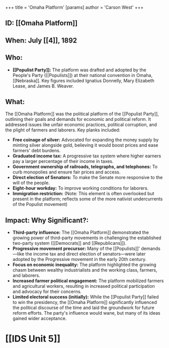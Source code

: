 +++
 title = 'Omaha Platform'
[params]
	author = 'Carson West'
+++
## ID: [[Omaha Platform]]

## When: July [[4]], 1892

## Who:
* **[[Populist Party]]:**  The platform was drafted and adopted by the People's Party ([[Populists]]) at their national convention in Omaha, [[Nebraska]].  Key figures included Ignatius Donnelly, Mary Elizabeth Lease, and James B. Weaver.

## What: 
The [[Omaha Platform]] was the political platform of the [[Populist Party]], outlining their goals and demands for economic and political reform. It addressed issues like unfair economic practices, political corruption, and the plight of farmers and laborers.  Key planks included:

* **Free coinage of silver:**  Advocated for expanding the money supply by minting silver alongside gold, believing it would boost prices and ease farmers' debt burdens.
* **Graduated income tax:**  A progressive tax system where higher earners pay a larger percentage of their income in taxes.
* **Government ownership of railroads, telegraphs, and telephones:**  To curb monopolies and ensure fair prices and access.
* **Direct election of Senators:** To make the Senate more responsive to the will of the people.
* **Eight-hour workday:**  To improve working conditions for laborers.
* **Immigration restriction:** (Note: This element is often overlooked but present in the platform; reflects some of the more nativist undercurrents of the Populist movement)

## Impact: Why Significant?:

* **Third-party influence:** The [[Omaha Platform]] demonstrated the growing power of third-party movements in challenging the established two-party system ([[Democrats]] and [[Republicans]]).
* **Progressive movement precursor:**  Many of the [[Populists]]' demands—like the income tax and direct election of senators—were later adopted by the Progressive movement in the early 20th century.
* **Focus on economic inequality:** The platform highlighted the growing chasm between wealthy industrialists and the working class, farmers, and laborers.
* **Increased farmer political engagement:**  The platform mobilized farmers and agricultural workers, resulting in increased political participation and advocacy for their concerns.
* **Limited electoral success (initially):** While the [[Populist Party]] failed to win the presidency, the [[Omaha Platform]] significantly influenced the political discourse of the time and laid the groundwork for future reform efforts.  The party's influence would wane, but many of its ideas gained wider acceptance.

# [[IDS Unit 5]]